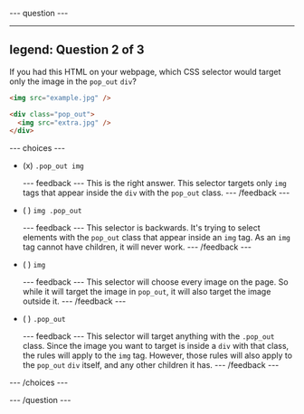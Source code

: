 
--- question ---

---
legend: Question 2 of 3
---

If you had this HTML on your webpage, which CSS selector would target only the image in the `pop_out` `div`?

```HTML
<img src="example.jpg" />

<div class="pop_out">
  <img src="extra.jpg" />
</div>
```
--- choices ---

- (x) `.pop_out img`

  --- feedback ---
  This is the right answer. This selector targets only `img` tags that appear inside the `div` with the `pop_out` class.
  --- /feedback ---

- ( ) `img .pop_out`

  --- feedback ---
  This selector is backwards. It's trying to select elements with the `pop_out` class that appear inside an `img` tag. As an `img` tag cannot have children, it will never work.
  --- /feedback ---

- ( ) `img`

  --- feedback ---
This selector will choose every image on the page. So while it will target the image in `pop_out`, it will also target the image outside it.
  --- /feedback ---

- ( ) `.pop_out`

  --- feedback ---
  This selector will target anything with the `.pop_out` class. Since the image you want to target is inside a `div` with that class, the rules will apply to the `img` tag. However, those rules will also apply to the `pop_out` `div` itself, and any other children it has.
  --- /feedback ---

--- /choices ---

--- /question ---
